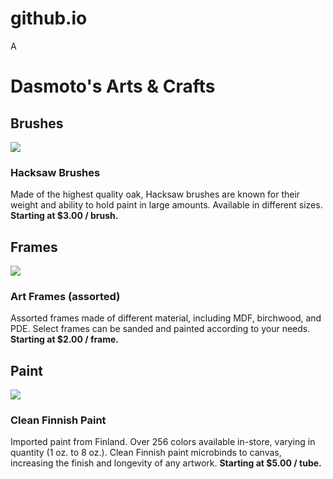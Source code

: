 # github.io
<!DOCTYPE html>
<html>
  <head>
    <link rel="stylesheet" type="text/css" href="./resources/style.css">
    <meta charset="utf-8">
    <title>Dasmoto's Arts & Crafts</title>
  </head>
  <body>A
    <div class="heading">
      <h1>Dasmoto's Arts & Crafts</h1>
    </div>
    <div class="brushes">
      <h2 id="brush">Brushes</h2>
      <img src="https://s3.amazonaws.com/codecademy-content/courses/freelance-1/unit-2/hacksaw.jpeg" />
      <h3>Hacksaw Brushes</h3>
      <p>Made of the highest quality oak, Hacksaw brushes are known for their weight and ability to hold paint in large amounts. Available in different sizes. <b>Starting at $3.00 / brush.</b></p>
    </div>
    <div class="frames">
      <h2 id="frame">Frames</h2>
      <img src="https://s3.amazonaws.com/codecademy-content/courses/freelance-1/unit-2/frames.jpeg" />
      <h3>Art Frames (assorted)</h3>
      <p>Assorted frames made of different material, including MDF, birchwood, and PDE. Select frames can be sanded and painted according to your needs. <b>Starting at $2.00 / frame.</b></p>
    </div>
    <div class="paint">
      <h2 id="paint">Paint</h2>
      <img src="https://s3.amazonaws.com/codecademy-content/courses/freelance-1/unit-2/finnish.jpeg" />
      <h3>Clean Finnish Paint</h3>
      <p>Imported paint from Finland. Over 256 colors available in-store, varying in quantity (1 oz. to 8 oz.). Clean Finnish paint microbinds to canvas, increasing the finish and longevity of any artwork. <b>Starting at $5.00 / tube.</b></p>
  </body>
</html>
